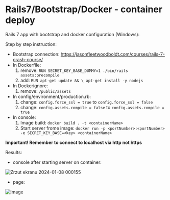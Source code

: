 # Rails7/Bootstrap/Docker - container deploy

Rails 7 app with bootstrap and docker configuration (Windows):

Step by step instruction:

- Bootstrap connection:  https://jasonfleetwoodboldt.com/courses/rails-7-crash-course/
- In Dockerfile:
    1. remove:
         ``` RUN SECRET_KEY_BASE_DUMMY=1 ./bin/rails assets:precompile ```
    3. add:
         ``` RUN apt-get update && \ apt-get install -y nodejs ```
- In Dockerignore:
    1. remove:
         ``` /public/assets ```
- In config/environment/production.rb:
    1. change:
         ```config.force_ssl = true``` to ```config.force_ssl = false```
    3. change:
         ``` config.assets.compile = false ``` to  ```config.assets.compile = true ```
- In console:
    1. Image build:
         ``` docker build . -t <containerName> ```
    3. Start server frome image:
         ``` docker run -p <portNumber>:<portNumber> -e SECRET_KEY_BASE=<key> <containerName> ```

**Important!
Remember to connect to localhost via http not https**

Results:

- console after starting server on container:

  
![Zrzut ekranu 2024-01-08 000155](https://github.com/bszarlowicz/Rails-with-docker/assets/127704473/bd428dc4-d76e-4fa5-b2b8-6fde19382c2f)



- page:

  
![image](https://github.com/bszarlowicz/Rails-with-docker/assets/127704473/41ea4601-4efe-4c51-9ebc-24770aeaf5ee)

  
    
